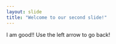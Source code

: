 ```yaml
---
layout: slide
title: "Welcome to our second slide!"
---
```

I am good!!
Use the left arrow to go back!
